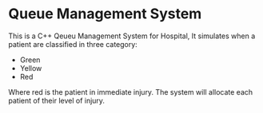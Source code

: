 # Queue Management System

This is a C++ Qeueu Management System for Hospital, It simulates when a patient are classified in three category:
*  Green 
*  Yellow 
*  Red 

Where red is the patient in immediate injury. The system will allocate each patient of their level of injury.

